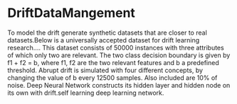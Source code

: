 # DriftDataMangement

To model the drift  generate synthetic datasets that are closer to real datasets.Below is a universally accepted dataset for drift learning research....
This dataset consists of 50000 instances with three attributes of which only two are relevant. The two class decision boundary is given by f1 + f2 = b, where f1, f2 are the two relevant features and b a predefined threshold. Abrupt drift is simulated with four different concepts, by changing the value of b every 12500 samples. Also included are 10% of noise.
Deep Neural Network constructs its hidden layer and hidden node on its own with drift.self learning deep learning network.
